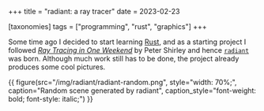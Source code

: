 +++
title = "radiant: a ray tracer"
date = 2023-02-23

[taxonomies]
tags = ["programming", "rust", "graphics"]
+++

Some time ago I decided to start learning [Rust](https://www.rust-lang.org/),
and as a starting project I followed [_Ray Tracing in One
Weekend_](https://raytracing.github.io/books/RayTracingInOneWeekend.html) by
Peter Shirley and hence [`radiant`](https://github.com/luizmugnaini/radiant) was
born.  Although much work still has to be done, the project already produces
some cool pictures.

{{ figure(src="/img/radiant/radiant-random.png",
          style="width: 70%;",
          caption="Random scene generated by radiant",
          caption_style="font-weight: bold; font-style: italic;") }}
